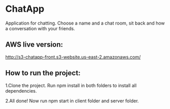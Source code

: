 # ChatApp

Application for chatting. Choose a name and a chat room, sit back and how a conversation with your friends.

## AWS live version: 
http://s3-chatapp-front.s3-website.us-east-2.amazonaws.com/


## How to run the project:

1.Clone the project. Run npm install in both folders to install all dependencies.

2.All done! Now run npm start in client folder and server folder.